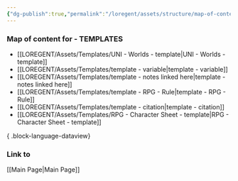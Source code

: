 ```yaml
---
{"dg-publish":true,"permalink":"/loregent/assets/structure/map-of-content/moc-templates/"}
---
```


### Map of content for - TEMPLATES

- [[LOREGENT/Assets/Templates/UNI - Worlds - template\|UNI - Worlds - template]]
- [[LOREGENT/Assets/Templates/template - variable\|template - variable]]
- [[LOREGENT/Assets/Templates/template - notes linked here\|template - notes linked here]]
- [[LOREGENT/Assets/Templates/template - RPG - Rule\|template - RPG - Rule]]
- [[LOREGENT/Assets/Templates/template - citation\|template - citation]]
- [[LOREGENT/Assets/Templates/RPG - Character Sheet - template\|RPG - Character Sheet - template]]

{ .block-language-dataview}

### Link to
[[Main Page\|Main Page]]